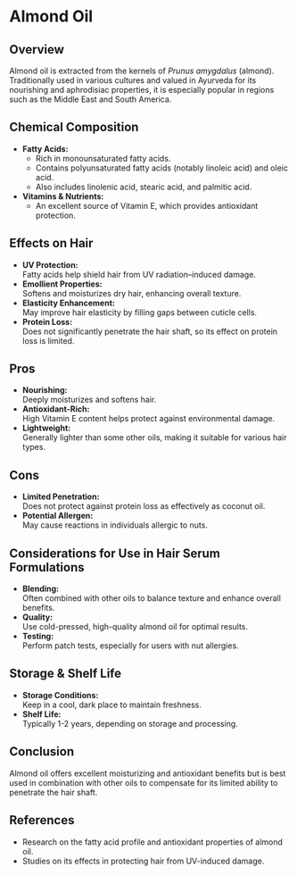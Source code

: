 # Almond Oil

## Overview
Almond oil is extracted from the kernels of *Prunus amygdalus* (almond). Traditionally used in various cultures and valued in Ayurveda for its nourishing and aphrodisiac properties, it is especially popular in regions such as the Middle East and South America.

## Chemical Composition
- **Fatty Acids:**  
  - Rich in monounsaturated fatty acids.
  - Contains polyunsaturated fatty acids (notably linoleic acid) and oleic acid.
  - Also includes linolenic acid, stearic acid, and palmitic acid.
- **Vitamins & Nutrients:**  
  - An excellent source of Vitamin E, which provides antioxidant protection.

## Effects on Hair
- **UV Protection:**  
  Fatty acids help shield hair from UV radiation–induced damage.
- **Emollient Properties:**  
  Softens and moisturizes dry hair, enhancing overall texture.
- **Elasticity Enhancement:**  
  May improve hair elasticity by filling gaps between cuticle cells.
- **Protein Loss:**  
  Does not significantly penetrate the hair shaft, so its effect on protein loss is limited.

## Pros
- **Nourishing:**  
  Deeply moisturizes and softens hair.
- **Antioxidant-Rich:**  
  High Vitamin E content helps protect against environmental damage.
- **Lightweight:**  
  Generally lighter than some other oils, making it suitable for various hair types.

## Cons
- **Limited Penetration:**  
  Does not protect against protein loss as effectively as coconut oil.
- **Potential Allergen:**  
  May cause reactions in individuals allergic to nuts.

## Considerations for Use in Hair Serum Formulations
- **Blending:**  
  Often combined with other oils to balance texture and enhance overall benefits.
- **Quality:**  
  Use cold-pressed, high-quality almond oil for optimal results.
- **Testing:**  
  Perform patch tests, especially for users with nut allergies.

## Storage & Shelf Life
- **Storage Conditions:**  
  Keep in a cool, dark place to maintain freshness.
- **Shelf Life:**  
  Typically 1-2 years, depending on storage and processing.

## Conclusion
Almond oil offers excellent moisturizing and antioxidant benefits but is best used in combination with other oils to compensate for its limited ability to penetrate the hair shaft.

## References
- Research on the fatty acid profile and antioxidant properties of almond oil.
- Studies on its effects in protecting hair from UV-induced damage.
